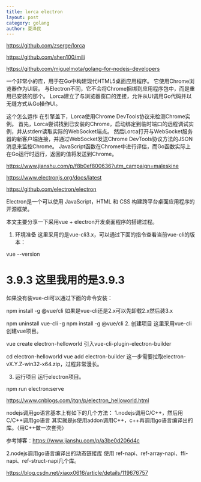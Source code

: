 ```yaml
---
title: lorca electron
layout: post
category: golang
author: 夏泽民
---
```

https://github.com/zserge/lorca

https://github.com/shen100/mili

https://github.com/miguelmota/golang-for-nodejs-developers

一个非常小的库，用于在Go中构建现代HTML5桌面应用程序。 它使用Chrome浏览器作为UI层。 与Electron不同，它不会将Chrome捆绑到应用程序包中，而是重用已安装的那个。 Lorca建立了与浏览器窗口的连接，允许从UI调用Go代码并以无缝方式从Go操作UI。

这个怎么运作
在引擎盖下，Lorca使用Chrome DevTools协议来检测Chrome实例。 首先，Lorca尝试找到已安装的Chrome，启动绑定到临时端口的远程调试实例，并从stderr读取实际的WebSocket端点。 然后Lorca打开与WebSocket服务器的新客户端连接，并通过WebSocket发送Chrome DevTools协议方法的JSON消息来监控Chrome。 JavaScript函数在Chrome中进行评估，而Go函数实际上在Go运行时运行，返回的值将发送到Chrome。
<!-- more -->
https://www.jianshu.com/p/f8b0ef800636?utm_campaign=maleskine

https://www.electronjs.org/docs/latest

https://github.com/electron/electron

Electron是一个可以使用 JavaScript，HTML 和 CSS 构建跨平台桌面应用程序的开源框架。

本文主要分享一下采用vue + electron开发桌面程序的搭建过程。

1. 环境准备
这里采用的是vue-cli3.x，可以通过下面的指令查看当前vue-cli的版本：

vue --version
# 3.9.3 这里我用的是3.9.3
如果没有装vue-cli可以通过下面的命令安装：

npm install -g @vue/cli
如果是vue-cli还是2.x可以先卸载2.x然后装3.x

npm uninstall vue-cli -g
npm install -g @vue/cli
2. 创建项目
这里采用vue-cli创建vue项目。

vue create electron-helloworld
引入vue-cli-plugin-electron-builder

cd electron-helloworld
vue add electron-builder
这一步需要拉取electron-vX.Y.Z-win32-x64.zip，过程非常漫长。

3. 运行项目
运行electron项目。

npm run electron:serve

https://www.cnblogs.com/itqn/p/electron_helloworld.html


nodejs调用go语言基本上有如下的几个方法：
1.nodejs调用C/C++，然后用C/C++调用go语言
其实就是js使用addon调用C++，c++再调用go语言编译出的库。（用C++做一次套壳）

参考博客：https://www.jianshu.com/p/a3be0d206d4c

2.nodejs调用go语言编译出的动态链接库
使用 ref-napi、ref-array-napi、ffi-napi、ref-struct-napi几个库。

https://blog.csdn.net/xiaox0616/article/details/119676757